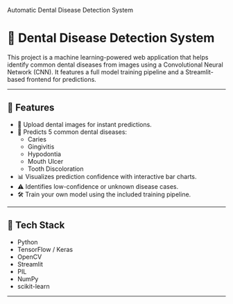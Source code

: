 Automatic Dental Disease Detection System
# 🦷 Dental Disease Detection System

This project is a machine learning-powered web application that helps identify common dental diseases from images using a Convolutional Neural Network (CNN). It features a full model training pipeline and a Streamlit-based frontend for predictions.

---

## 🚀 Features

- 📸 Upload dental images for instant predictions.
- 🤖 Predicts 5 common dental diseases:
  - Caries
  - Gingivitis
  - Hypodontia
  - Mouth Ulcer
  - Tooth Discoloration
- 📊 Visualizes prediction confidence with interactive bar charts.
- ⚠️ Identifies low-confidence or unknown disease cases.
- 🛠️ Train your own model using the included training pipeline.

---

## 🧪 Tech Stack

- Python
- TensorFlow / Keras
- OpenCV
- Streamlit
- PIL
- NumPy
- scikit-learn

---


